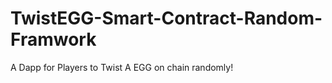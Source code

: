 # TwistEGG-Smart-Contract-Random-Framwork
A Dapp for Players to Twist A EGG on chain randomly!
  
                       